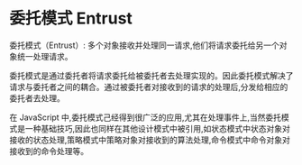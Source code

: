 # 委托模式 Entrust

委托模式（Entrust）: 多个对象接收并处理同一请求,他们将请求委托给另一个对象统一处理请求。

委托模式是通过委托者将请求委托给被委托者去处理实现的。因此委托模式解决了请求与委托者之间的耦合。通过被委托者对接收到的请求的处理后,分发给相应的委托者去处理。

在 JavaScript 中,委托模式己经得到很广泛的应用,尤其在处理事件上,当然委托模式是一种基础技巧,因此也同样在其他设计模式中被引用,如状态模式中状态对象对接收的状态处理,策略模式中策略对象对接收到的算法处理,命令模式中命令对象对接收到的命令处理等。
